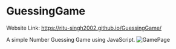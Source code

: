 # GuessingGame
Website Link: https://ritu-singh2002.github.io/GuessingGame/

A simple Number Guessing Game using JavaScript.
![GamePage](https://github.com/ritu-singh2002/GuessingGame/assets/98696997/2c9917a3-88d2-4b80-9170-ebf686e41c68)
